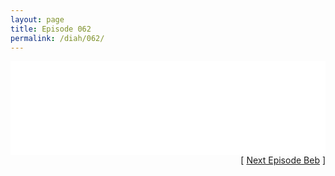 ```yaml
---
layout: page
title: Episode 062
permalink: /diah/062/
---
```


<iframe allowfullscreen="true" frameborder="0" style="width:100%;" marginheight="0" marginwidth="0" mozallowfullscreen="true" scrolling="NO" src="//gdriveplayer.us/embed2.php?link=FmSxc0JqdkJi%252BQ2SWsX%252BFgWjTfB2pLmZIO6mRMfettRU0WNg04KLS2RtBfHhELYfHg7HUsRhEgfHyEQecghAIAx2NS39vpgciT4xRpr%252FAXIL%252BBHiSl%252BgI5crGEW6P5J1s13DcXHyI%252FwAdR7cR9cikiJc6gYoKJ%252BUA1VHRpVaMshIc7w8fL%252FdX%252FVVmPDxN1iD0g8qPOIgT05v%252FiV5HsWkxo&amp;no_adult=yes" webkitallowfullscreen="true"></iframe>

<div align="right">[ <a href="/diah/063/">Next Episode Beb</a> ]</div>

